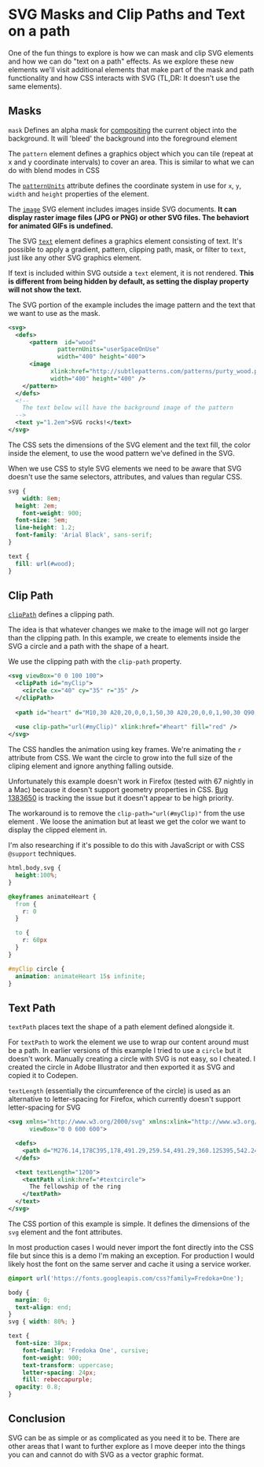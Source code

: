# SVG Masks and Clip Paths and Text on a path

One of the fun things to explore is how we can mask and clip SVG elements and how we can do "text on a path" effects. As we explore these new elements we'll visit additional elements that make part of the mask and path functionality and how CSS interacts with SVG (TL,DR: It doesn't use the same elements).

## Masks

`mask` Defines an alpha mask for [compositing](https://en.wikipedia.org/wiki/Digital_compositing) the current object into the background. It will 'bleed' the background into the foreground element

The `pattern` element defines a graphics object which you can tile (repeat at x and y coordinate intervals) to cover an area. This is similar to what we can do with blend modes in CSS

The [`patternUnits`](https://developer.mozilla.org/en-US/docs/Web/SVG/Attribute/patternUnits) attribute defines the coordinate system in use for `x`, `y`, `width` and `height` properties of the element.

The [`image`](https://developer.mozilla.org/en-US/docs/Web/SVG/Element/image) SVG element includes images inside SVG documents. **It can display raster image files (JPG or PNG) or other SVG files. The behaviort for animated GIFs is undefined.**

The SVG [`text`](https://developer.mozilla.org/en-US/docs/Web/SVG/Element/text) element defines a graphics element consisting of text. It's possible to apply a gradient, pattern, clipping path, mask, or filter to `text`, just like any other SVG graphics element.

If text is included within SVG outside a `text` element, it is not rendered. **This is different from being hidden by default, as setting the display property will not show the text.**

The SVG portion of the example includes the image pattern and the text that we want to use as the mask.

```svg
<svg>
  <defs>
	  <pattern  id="wood"
              patternUnits="userSpaceOnUse"
              width="400" height="400">
	  <image
            xlink:href="http://subtlepatterns.com/patterns/purty_wood.png"
            width="400" height="400" />
    </pattern>
  </defs>
  <!--
    The text below will have the background image of the pattern
  -->
  <text y="1.2em">SVG rocks!</text>
</svg>
```

The CSS sets the dimensions of the SVG element and the text fill, the color inside the element, to use the wood pattern we've defined in the SVG.

When we use CSS to style SVG elements we need to be aware that SVG doesn't use the same selectors, attributes, and values than regular CSS.

```css
svg {
	width: 8em;
  height: 2em;
	font-weight: 900;
  font-size: 5em;
  line-height: 1.2;
  font-family: 'Arial Black', sans-serif;
}

text {
  fill: url(#wood);
}
```

## Clip Path

[`clipPath`](https://developer.mozilla.org/en-US/docs/Web/SVG/Element/clipPath) defines a clipping path.

The idea is that whatever changes we make to the image will not go larger than the clipping path. In this example, we create to elements inside the SVG a circle and a path with the shape of a heart.

We use the clipping path with the `clip-path` property.

```svg
<svg viewBox="0 0 100 100">
  <clipPath id="myClip">
    <circle cx="40" cy="35" r="35" />
  </clipPath>
 
  <path id="heart" d="M10,30 A20,20,0,0,1,50,30 A20,20,0,0,1,90,30 Q90,60,50,90 Q10,60,10,30 Z" />
 
  <use clip-path="url(#myClip)" xlink:href="#heart" fill="red" />
</svg>
```

The CSS handles the animation using key frames. We're animating the `r` attribute from CSS. We want the circle to grow into the full size of the cliping element and ignore anything falling outside.

Unfortunately this example doesn't work in Firefox (tested with 67 nightly in a Mac) because it doesn't support geometry properties in CSS. [Bug 1383650](https://bugzilla.mozilla.org/show_bug.cgi?id=1383650) is tracking the issue but it doesn't appear to be high priority.

The workaround is to remove the `clip-path="url(#myClip)"` from the use element . We loose the animation but at least we get the color we want to display the clipped element in.

I'm also researching if it's possible to do this with JavaScript or with CSS `@support` techniques.

```css
html,body,svg {
  height:100%;
}

@keyframes animateHeart {
  from {
    r: 0
  }

  to {
    r: 60px
  }
}

#myClip circle {
  animation: animateHeart 15s infinite;
}
```

## Text Path

`textPath` places text the shape of a path element defined alongside it.

For `textPath` to work the element we use to wrap our content around must be a path. In earlier versions of this example I tried to use a `circle` but it doesn't work. Manually creating a circle with SVG is not easy, so I cheated. I created the circle in Adobe Illustrator and then exported it as SVG and copied it to Codepen.

`textLength` (essentially the circumference of the circle) is used as an alternative to letter-spacing for Firefox, which currently doesn't support letter-spacing for SVG


```svg
<svg xmlns="http://www.w3.org/2000/svg" xmlns:xlink="http://www.w3.org/1999/xlink"
      viewBox="0 0 600 600">

  <defs>
    <path d="M276.14,178C395,178,491.29,259.54,491.29,360.12S395,542.24,276.14,542.24,61,460.7,61,360.12,157.32,178,276.14,178Z" id="textcircle"/>
  </defs>

  <text textLength="1200">
    <textPath xlink:href="#textcircle">
      The fellowship of the ring
    </textPath>
  </text>
</svg>
```

The CSS portion of this example is simple. It defines the dimensions of the `svg` element and the font attributes.

In most production cases I would never import the font directly into the CSS file but since this is a demo I'm making an exception. For production I would likely host the font on the same server and cache it using a service worker.

```css
@import url('https://fonts.googleapis.com/css?family=Fredoka+One');

body {
  margin: 0;
  text-align: end;
}
svg { width: 80%; }

text {
  font-size: 38px;
	font-family: 'Fredoka One', cursive;
	font-weight: 900;
	text-transform: uppercase;
	letter-spacing: 24px;
	fill: rebeccapurple;
  opacity: 0.8;
}
```

## Conclusion

SVG can be as simple or as complicated as you need it to be. There are other areas that I want to further explore as I move deeper into the things you can and cannot do with SVG as a vector graphic format.
